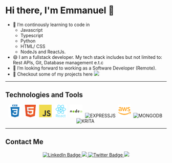 # Hi there, I'm Emmanuel 👋 #
* 🌱 I’m continously learning to code in
  * Javascript
  * Typescript
  * Python
  * HTML/ CSS
  * NodeJs and ReactJs.
* 😄 I am a fullstack developer. My tech stack includes but not limited to: Rest APIs, Git, Database management e.t.c
* 👯 I’m looking forward to working as a Software Developer (Remote).
* 🔭 Checkout some of my projects here  <a href="https://iemmanuel104.github.io"><img src="https://img.shields.io/badge/Portfolio-blue?style=for- thebadge&logoColor=white" target = "_blank"/></a>

---

## Technologies and Tools ##

<div align="center">
  <img src="https://github.com/devicons/devicon/blob/master/icons/css3/css3-plain-wordmark.svg"  title="CSS3" alt="CSS" width="40" height="40"/>&nbsp;
  <img src="https://github.com/devicons/devicon/blob/master/icons/html5/html5-original.svg" title="HTML5" alt="HTML" width="40" height="40"/>&nbsp;
  <img src="https://github.com/devicons/devicon/blob/master/icons/javascript/javascript-original.svg" title="JavaScript" alt="JavaScript" width="40" height="40"/>&nbsp;
  <img src="https://github.com/devicons/devicon/blob/master/icons/react/react-original-wordmark.svg" title="React" alt="React" width="40" height="40"/>&nbsp;
  <img src="https://github.com/devicons/devicon/blob/master/icons/nodejs/nodejs-original-wordmark.svg" title="NodeJS" alt="NodeJS" width="40" height="40"/>&nbsp;
  <img src="https://img.shields.io/badge/Express.js-000000?style=for-the-badge&logo=express&logoColor=white" title="EXPRESsJS" alt="EXPRESSJS" width="40" height="40"/>&nbsp;  
  <img src="https://github.com/devicons/devicon/blob/master/icons/amazonwebservices/amazonwebservices-plain-wordmark.svg" title="AWS" alt="AWS" width="40" height="40"/>&nbsp;
    <img src="https://img.shields.io/badge/MongoDB-4EA94B?style=for-the-badge&logo=mongodb&logoColor=white" title="MONGODB" alt="MONGODB" width="40" height="40"/>&nbsp;
  <img src="https://img.shields.io/badge/Krita-203759?style=for-the-badge&logo=krita&logoColor=EEF37B" title="KRITA" alt="KRITA" width="40" height="40"/>&nbsp;
</div>

---

## Contact Me ##

<div id="badges" align="center">
  <a href="https://www.linkedin.com/in/emmanuel-umukoro-2199a5189">
    <img src="https://img.shields.io/badge/LinkedIn-blue?style=for-the-badge&logo=linkedin&logoColor=white" alt="LinkedIn Badge"/>
  </a>
  <a href="Emmanuel.umukoro22@gmail.com">
    <img src = https://img.shields.io/badge/Gmail-D14836?style=for-the-badge&logo=gmail&logoColor=white>
  </a>
  <a href="https://twitter.com/EmmanuelUmukor0?t=D89llY3Z1G8jShMuK4HTzg&s=09">
    <img src="https://img.shields.io/badge/Twitter-blue?style=for-the-badge&logo=twitter&logoColor=white" alt="Twitter Badge"/>
  </a>
   <a href="https://dev.to/iEmmanuel104">
    <img src="https://img.shields.io/badge/dev.to-0A0A0A?style=for-the-badge&logo=devdotto&logoColor=white"/>
  </a>
</div>


